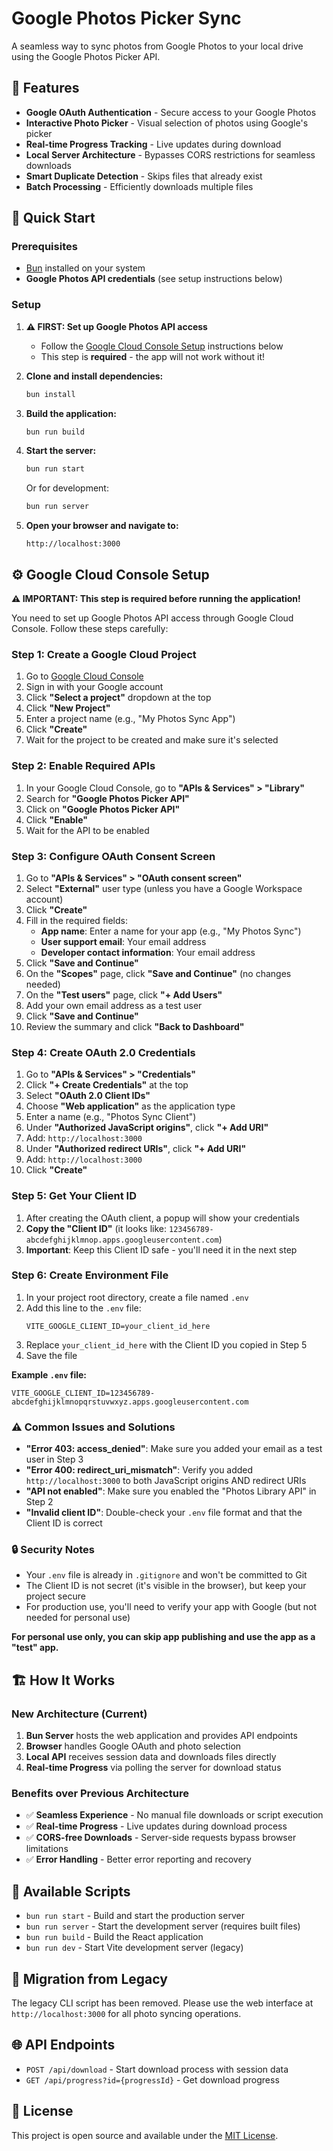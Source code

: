 # Google Photos Picker Sync

A seamless way to sync photos from Google Photos to your local drive using the Google Photos Picker API.

## 🎯 Features

- **Google OAuth Authentication** - Secure access to your Google Photos
- **Interactive Photo Picker** - Visual selection of photos using Google's picker
- **Real-time Progress Tracking** - Live updates during download
- **Local Server Architecture** - Bypasses CORS restrictions for seamless downloads
- **Smart Duplicate Detection** - Skips files that already exist
- **Batch Processing** - Efficiently downloads multiple files

## 🚀 Quick Start

### Prerequisites
- [Bun](https://bun.sh/) installed on your system
- **Google Photos API credentials** (see setup instructions below)

### Setup

1. **⚠️ FIRST: Set up Google Photos API access**
   - Follow the [Google Cloud Console Setup](#️-google-cloud-console-setup) instructions below
   - This step is **required** - the app will not work without it!

2. **Clone and install dependencies:**
   ```bash
   bun install
   ```

3. **Build the application:**
   ```bash
   bun run build
   ```

4. **Start the server:**
   ```bash
   bun run start
   ```
   
   Or for development:
   ```bash
   bun run server
   ```

5. **Open your browser and navigate to:**
   ```
   http://localhost:3000
   ```

## ⚙️ Google Cloud Console Setup

**⚠️ IMPORTANT: This step is required before running the application!**

You need to set up Google Photos API access through Google Cloud Console. Follow these steps carefully:

### Step 1: Create a Google Cloud Project

1. Go to [Google Cloud Console](https://console.cloud.google.com/)
2. Sign in with your Google account
3. Click **"Select a project"** dropdown at the top
4. Click **"New Project"**
5. Enter a project name (e.g., "My Photos Sync App")
6. Click **"Create"**
7. Wait for the project to be created and make sure it's selected

### Step 2: Enable Required APIs

1. In your Google Cloud Console, go to **"APIs & Services" > "Library"**
2. Search for **"Google Photos Picker API"**
3. Click on **"Google Photos Picker API"**
4. Click **"Enable"**
5. Wait for the API to be enabled

### Step 3: Configure OAuth Consent Screen

1. Go to **"APIs & Services" > "OAuth consent screen"**
2. Select **"External"** user type (unless you have a Google Workspace account)
3. Click **"Create"**
4. Fill in the required fields:
   - **App name**: Enter a name for your app (e.g., "My Photos Sync")
   - **User support email**: Your email address
   - **Developer contact information**: Your email address
5. Click **"Save and Continue"**
6. On the **"Scopes"** page, click **"Save and Continue"** (no changes needed)
7. On the **"Test users"** page, click **"+ Add Users"**
8. Add your own email address as a test user
9. Click **"Save and Continue"**
10. Review the summary and click **"Back to Dashboard"**

### Step 4: Create OAuth 2.0 Credentials

1. Go to **"APIs & Services" > "Credentials"**
2. Click **"+ Create Credentials"** at the top
3. Select **"OAuth 2.0 Client IDs"**
4. Choose **"Web application"** as the application type
5. Enter a name (e.g., "Photos Sync Client")
6. Under **"Authorized JavaScript origins"**, click **"+ Add URI"**
7. Add: `http://localhost:3000`
8. Under **"Authorized redirect URIs"**, click **"+ Add URI"**
9. Add: `http://localhost:3000`
10. Click **"Create"**

### Step 5: Get Your Client ID

1. After creating the OAuth client, a popup will show your credentials
2. **Copy the "Client ID"** (it looks like: `123456789-abcdefghijklmnop.apps.googleusercontent.com`)
3. **Important**: Keep this Client ID safe - you'll need it in the next step

### Step 6: Create Environment File

1. In your project root directory, create a file named `.env`
2. Add this line to the `.env` file:
   ```
   VITE_GOOGLE_CLIENT_ID=your_client_id_here
   ```
3. Replace `your_client_id_here` with the Client ID you copied in Step 5
4. Save the file

**Example `.env` file:**
```
VITE_GOOGLE_CLIENT_ID=123456789-abcdefghijklmnopqrstuvwxyz.apps.googleusercontent.com
```

### ⚠️ Common Issues and Solutions

- **"Error 403: access_denied"**: Make sure you added your email as a test user in Step 3
- **"Error 400: redirect_uri_mismatch"**: Verify you added `http://localhost:3000` to both JavaScript origins AND redirect URIs
- **"API not enabled"**: Make sure you enabled the "Photos Library API" in Step 2
- **"Invalid client ID"**: Double-check your `.env` file format and that the Client ID is correct

### 🔒 Security Notes

- Your `.env` file is already in `.gitignore` and won't be committed to Git
- The Client ID is not secret (it's visible in the browser), but keep your project secure
- For production use, you'll need to verify your app with Google (but not needed for personal use)

**For personal use only, you can skip app publishing and use the app as a "test" app.**

## 🏗️ How It Works

### New Architecture (Current)
1. **Bun Server** hosts the web application and provides API endpoints
2. **Browser** handles Google OAuth and photo selection
3. **Local API** receives session data and downloads files directly
4. **Real-time Progress** via polling the server for download status

### Benefits over Previous Architecture
- ✅ **Seamless Experience** - No manual file downloads or script execution
- ✅ **Real-time Progress** - Live updates during download process
- ✅ **CORS-free Downloads** - Server-side requests bypass browser limitations
- ✅ **Error Handling** - Better error reporting and recovery

## 🔧 Available Scripts

- `bun run start` - Build and start the production server
- `bun run server` - Start the development server (requires built files)
- `bun run build` - Build the React application
- `bun run dev` - Start Vite development server (legacy)

## 🔄 Migration from Legacy

The legacy CLI script has been removed. Please use the web interface at `http://localhost:3000` for all photo syncing operations.

## 🌐 API Endpoints

- `POST /api/download` - Start download process with session data
- `GET /api/progress?id={progressId}` - Get download progress

## 📄 License

This project is open source and available under the [MIT License](LICENSE).
